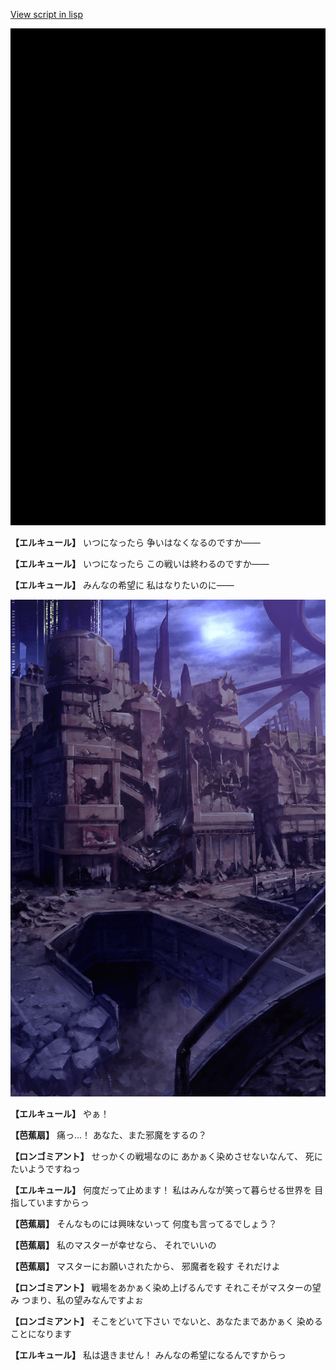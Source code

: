 [View script in lisp](../scripts/110150511.txt)

![bg_black.png](../images/backgrounds/bg_black.png)

**【エルキュール】**
いつになったら
争いはなくなるのですか――

**【エルキュール】**
いつになったら
この戦いは終わるのですか――

**【エルキュール】**
みんなの希望に
私はなりたいのに――

![devastated_city_night.png](../images/backgrounds/devastated_city_night.png)

**【エルキュール】**
やぁ！

**【芭蕉扇】**
痛っ…！
あなた、また邪魔をするの？

**【ロンゴミアント】**
せっかくの戦場なのに
あかぁく染めさせないなんて、
死にたいようですねっ

**【エルキュール】**
何度だって止めます！
私はみんなが笑って暮らせる世界を
目指していますからっ

**【芭蕉扇】**
そんなものには興味ないって
何度も言ってるでしょう？

**【芭蕉扇】**
私のマスターが幸せなら、
それでいいの

**【芭蕉扇】**
マスターにお願いされたから、
邪魔者を殺す
それだけよ

**【ロンゴミアント】**
戦場をあかぁく染め上げるんです
それこそがマスターの望み
つまり、私の望みなんですよぉ

**【ロンゴミアント】**
そこをどいて下さい
でないと、あなたまであかぁく
染めることになります

**【エルキュール】**
私は退きません！
みんなの希望になるんですからっ